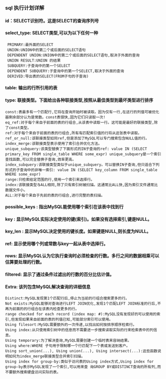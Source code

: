 ### sql 执行计划详解

#### id：SELECT识别符。这是SELECT的查询序列号
#### select_type: SELECT类型,可以为以下任何一种
``` SIMPLE:简单SELECT(不使用UNION或子查询)
 PRIMARY:最外面的SELECT
 UNION:UNION中的第二个或后面的SELECT语句
 DEPENDENT UNION:UNION中的第二个或后面的SELECT语句,取决于外面的查询
 UNION RESULT:UNION 的结果
 SUBQUERY:子查询中的第一个SELECT
 DEPENDENT SUBQUERY:子查询中的第一个SELECT,取决于外面的查询
 DERIVED:导出表的SELECT(FROM子句的子查询)
 ```

#### table: 输出的行所引用的表
#### type: 联接类型。下面给出各种联接类型,按照从最佳类型到最坏类型进行排序

 ```system:表仅有一行(=系统表)。这是const联接类型的一个特例。
 const:表最多有一个匹配行,它将在查询开始时被读取。因为仅有一行,在这行的列值可被优化器剩余部分认为是常数。const表很快,因为它们只读取一次!
 eq_ref:对于每个来自于前面的表的行组合,从该表中读取一行。这可能是最好的联接类型,除了const类型。
 ref:对于每个来自于前面的表的行组合,所有有匹配索引值的行将从这张表中读取。
 ref_or_null:该联接类型如同ref,但是添加了MySQL可以专门搜索包含NULL值的行。
 index_merge:该联接类型表示使用了索引合并优化方法。
 unique_subquery:该类型替换了下面形式的IN子查询的ref: value IN (SELECT primary_key FROM single_table WHERE some_expr) unique_subquery是一个索引查找函数,可以完全替换子查询,效率更高。
 index_subquery:该联接类型类似于unique_subquery。可以替换IN子查询,但只适合下列形式的子查询中的非唯一索引: value IN (SELECT key_column FROM single_table WHERE some_expr)
 range:只检索给定范围的行,使用一个索引来选择行。
 index:该联接类型与ALL相同,除了只有索引树被扫描。这通常比ALL快,因为索引文件通常比数据文件小。
 ALL:对于每个来自于先前的表的行组合,进行完整的表扫描。
 ```

#### possible_keys : 指出MySQL能使用哪个索引在该表中找到行
#### key : 显示MySQL实际决定使用的键(索引)。如果没有选择索引,键是NULL。
#### key_len : 显示MySQL决定使用的键长度。如果键是NULL,则长度为NULL。
#### ref: 显示使用哪个列或常数与key一起从表中选择行。
#### rows: 显示MySQL认为它执行查询时必须检查的行数。多行之间的数据相乘可以估算要处理的行数。
#### filtered: 显示了通过条件过滤出的行数的百分比估计值。
#### Extra: 该列包含MySQL解决查询的详细信息

 ```
 Distinct:MySQL发现第1个匹配行后,停止为当前的行组合搜索更多的行。
 Not exists:MySQL能够对查询进行LEFT JOIN优化,发现1个匹配LEFT JOIN标准的行后,不再为前面的的行组合在该表内检查更多的行。
 range checked for each record (index map: #):MySQL没有发现好的可以使用的索引,但发现如果来自前面的表的列值已知,可能部分索引可以使用。
 Using filesort:MySQL需要额外的一次传递,以找出如何按排序顺序检索行。
 Using index:从只使用索引树中的信息而不需要进一步搜索读取实际的行来检索表中的列信息。
 Using temporary:为了解决查询,MySQL需要创建一个临时表来容纳结果。
 Using where:WHERE 子句用于限制哪一个行匹配下一个表或发送到客户。
 Using sort_union(...), Using union(...), Using intersect(...):这些函数说明如何为index_merge联接类型合并索引扫描。
 Using index for group-by:类似于访问表的Using index方式,Using index for group-by表示MySQL发现了一个索引,可以用来查 询GROUP BY或DISTINCT查询的所有列,而不要额外搜索硬盘访问实际的表。
```
